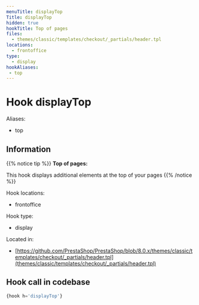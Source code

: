 ```yaml
---
menuTitle: displayTop
Title: displayTop
hidden: true
hookTitle: Top of pages
files:
  - themes/classic/templates/checkout/_partials/header.tpl
locations:
  - frontoffice
type:
  - display
hookAliases:
 - top
---
```


# Hook displayTop

Aliases: 
 - top



## Information

{{% notice tip %}}
**Top of pages:** 

This hook displays additional elements at the top of your pages
{{% /notice %}}

Hook locations: 
  - frontoffice

Hook type: 
  - display

Located in: 
  - [https://github.com/PrestaShop/PrestaShop/blob/8.0.x/themes/classic/templates/checkout/_partials/header.tpl](themes/classic/templates/checkout/_partials/header.tpl)

## Hook call in codebase

```php
{hook h='displayTop'}
```